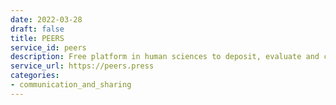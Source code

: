 ```yaml
---
date: 2022-03-28
draft: false
title: PEERS
service_id: peers
description: Free platform in human sciences to deposit, evaluate and curate articles
service_url: https://peers.press
categories:
- communication_and_sharing
---
```



